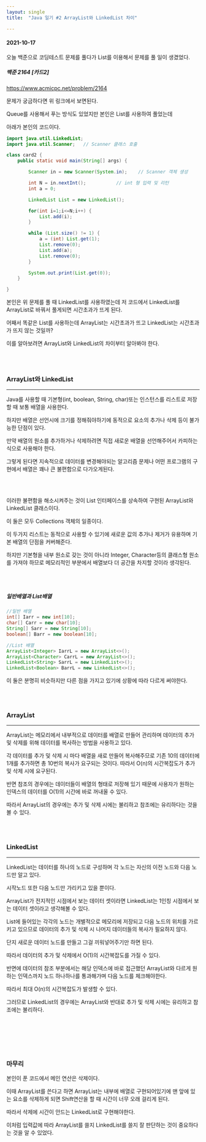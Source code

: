 ```yaml
---
layout: single
title:  "Java 일기 #2 ArrayList와 LinkedList 차이"

---
```


#### 2021-10-17

오늘 백준으로 코딩테스트 문제를 풀다가 List를 이용해서 문제를 풀 일이 생겼었다.



##### 백준 2164 [카드2]

https://www.acmicpc.net/problem/2164

문제가 궁금하다면 위 링크에서 보면된다.

Queue를 사용해서 푸는 방식도 있었지만 본인은 List를 사용하여 풀었는데

아래가 본인의 코드이다.

```java
import java.util.LinkedList;
import java.util.Scanner;	// Scanner 클래스 호출

class card2 {
    public static void main(String[] args) {

        Scanner in = new Scanner(System.in);	// Scanner 객체 생성

        int N = in.nextInt(); 			// int 형 입력 및 리턴
        int a = 0;

        LinkedList List = new LinkedList();

        for(int i=1;i<=N;i++) {
            List.add(i);
        }

        while (List.size() != 1) {
            a = (int) List.get(1);
            List.remove(0);
            List.add(a);
            List.remove(0);
        }

        System.out.print(List.get(0));
    }

}
```

본인은 위 문제를 풀 때 LinkedList를 사용하였는데 저 코드에서 LinkedList를 ArrayList로 바꿔서 풀게되면 시간초과가 뜨게 된다.

어째서 똑같은 List를 사용하는데 ArrayList는 시간초과가 뜨고 LinkedList는 시간초과가 뜨지 않는 것일까?

이를 알아보려면 ArrayList와 LinkedList의 차이부터 알아봐야 한다.

<br/><br/>

### ArrayList와 LinkedList

---

Java를 사용할 때 기본형(int, boolean, String, char)또는 인스턴스를 리스트로 저장할 때 보통 배열을 사용한다. 

하지만 배열은 선언시에 크기를 정해줘야하기에 동적으로 요소의 추가나 삭제 등이 불가능한 단점이 있다.

만약 배열의 원소를 추가하거나 삭제하려면 직접 새로운 배열을 선언해주어서 카피하는 식으로 사용해야 한다.

그렇게 된다면 지속적으로 데이터를 변경해야되는 알고리즘 문제나 어떤 프로그램의 구현에서 배열은 꽤나 큰 불편함으로 다가오게된다.

<br/><br/>

이러한 불편함을 해소시켜주는 것이 List 인터페이스를 상속하여 구현된 ArrayList와 LinkedList 클래스이다.

이 둘은 모두 Collections 객체의 일종이다. 

이 두가지 리스트는 동적으로 사용할 수 있기에 새로운 값의 추가나 제거가 유용하며 기본 배열의 단점을 커버해준다.

하지만 기본형을 내부 원소로 갖는 것이 아니라 Integer, Character등의 클래스형 원소를 가져야 하므로 메모리적인 부분에서 배열보다 더 공간을 차지할 것이라 생각된다.

<br/><br/>

##### 일반배열과 List배열

```java
//일반 배열
int[] Iarr = new int[10];
char[] Carr = new char[10];
String[] Sarr = new String[10];
boolean[] Barr = new boolean[10];

//List 배열
ArrayList<Integer> IarrL = new ArrayList<>();
ArrayList<Character> CarrL = new ArrayList<>();
LinkedList<String> SarrL = new LinkedList<>();
LinkedList<Boolean> BarrL = new LinkedList<>();
```

이 둘은 분명히 비슷하지만 다른 점을 가지고 있기에 상황에 따라 다르게 써야한다. 

<br/><br/>

### ArrayList

---

ArrayList는 메모리에서 내부적으로 데이터를 배열로 만들어 관리하며 데이터의 추가 및 삭제를 위해 데이터를 복사하는 방법을 사용하고 있다.

각 데이터를 추가 및 삭제 시 마다 배열을 새로 만들어 복사해주므로 기존 10의 데이터에 1개를 추가하면 총 10번의 복사가 요구되는 것이다. 따라서 O(n)의 시간복잡도가 추가 및 삭제 시에 요구된다.

반면 참조의 경우에는 데이터들이 배열의 형태로 저장해 있기 때문에 사용자가 원하는 인덱스의 데이터를 O(1)의 시간에 바로 꺼내올 수 있다.

따라서 ArrayList의 경우에는 추가 및 삭제 시에는 불리하고 참조에는 유리하다는 것을 볼 수 있다.

 <br/><br/>

### LinkedList

---

LinkedList는 데이터를 하나의 노드로 구성하며 각 노드는 자신의 이전 노드와 다음 노드만 알고 있다.

시작노드 또한 다음 노드만 가리키고 있을 뿐이다.

ArrayList가 전지적인 시점에서 보는 데이터 셋이라면 LinkedList는 1인칭 시점에서 보는 데이터 셋이라고 생각해볼 수 있다.

List에 들어있는 각각의 노드는 개별적으로 메모리에 저장되고 다음 노드의 위치를 가르키고 있으므로 데이터의 추가 및 삭제 시 나머지 데이터들의 복사가 필요하지 않다.

단지 새로운 데이터 노드를 만들고 그걸 끼워넣어주기만 하면 된다.

따라서 데이터의 추가 및 삭제에서 O(1)의 시간복잡도를 가질 수 있다.



반면에 데이터의 참조 부분에서는 해당 인덱스에 바로 접근했던 ArrayList와 다르게 원하는 인덱스까지 노드 하나하나를 통과해가며 다음 노드를 체크해야한다.

따라서 최대 O(n)의 시간복잡도가 발생할 수 있다.

그러므로 LinkedList의 경우에는 ArrayList와 반대로 추가 및 삭제 시에는 유리하고 참조에는 불리하다.

 <br/><br/>

 <br/><br/>

### 마무리



본인이 푼 코드에서 메인 연산은 삭제이다.

이때 ArrayList를 쓴다고 하면 ArrayList는 내부에 배열로 구현되어있기에 맨 앞에 있는 요소를 삭제하게 되면 Shift연산을 할 때 시간이 너무 오래 걸리게 된다.

따라서 삭제에 시간이 안드는 LinkedList로 구현해야한다.

이처럼 입력값에 따라 ArrayList를 쓸지 LinkedList를 쓸지 잘 판단하는 것이 중요하다는 것을 알 수 있었다.
